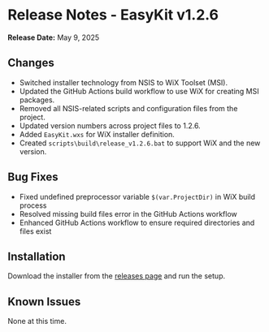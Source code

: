 # Release Notes - EasyKit v1.2.6

**Release Date:** May 9, 2025

## Changes

- Switched installer technology from NSIS to WiX Toolset (MSI).
- Updated the GitHub Actions build workflow to use WiX for creating MSI packages.
- Removed all NSIS-related scripts and configuration files from the project.
- Updated version numbers across project files to 1.2.6.
- Added `EasyKit.wxs` for WiX installer definition.
- Created `scripts\build\release_v1.2.6.bat` to support WiX and the new version.

## Bug Fixes

- Fixed undefined preprocessor variable `$(var.ProjectDir)` in WiX build process
- Resolved missing build files error in the GitHub Actions workflow
- Enhanced GitHub Actions workflow to ensure required directories and files exist

## Installation

Download the installer from the [releases page](https://github.com/LoveDoLove/EasyKit/releases/tag/v1.2.6) and run the setup.

## Known Issues

None at this time.